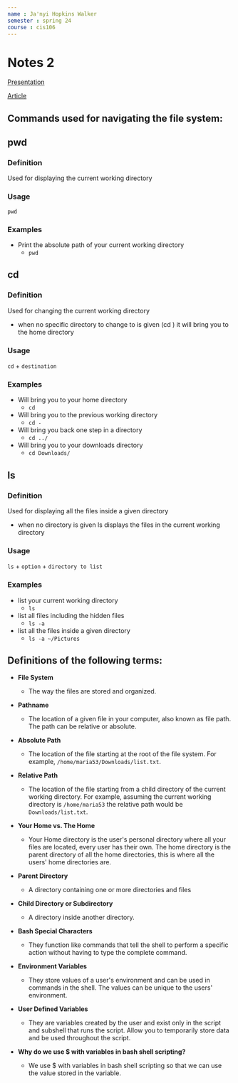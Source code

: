 ```yaml
---
name : Ja'nyi Hopkins Walker
semester : spring 24
course : cis106
---
```


# Notes 2
[Presentation](https://rapurl.live/s39)

[Article](https://cis106.com/extra/thelinuxfs/)


## Commands used for navigating the file system:

## pwd
### Definition
Used for displaying the current working directory
### Usage
`pwd`
### Examples
* Print the absolute path of your current working directory 
  * `pwd`

## cd 
### Definition
Used for changing the current working directory
* when no specific directory to change to is given (cd ) it will bring you to the home directory
### Usage
`cd` + `destination`
### Examples
* Will bring you to your home directory
  * `cd`
* Will bring you to the previous working directory
  * `cd -`
* Will bring you back one step in a directory 
  * `cd ../`
* Will bring you to your downloads directory
  * `cd Downloads/`

## ls
### Definition
Used for displaying all the files inside a given directory 
* when no directory is given ls displays the files in the current working directory
### Usage
`ls` + `option` + `directory to list`
### Examples
* list your current working directory
  * `ls`
* list all files including the hidden files
  * `ls -a`
* list all the files inside a given directory
  * `ls -a ~/Pictures`



## Definitions of the following terms:

* **File System**
  * The way the files are stored and organized.

* **Pathname**
  * The location of a given file in your computer, also known as file path. The path can be relative or absolute.

* **Absolute Path**
  * The location of the file starting at the root of the file system. For example, `/home/maria53/Downloads/list.txt`.

* **Relative Path**
  * The location of the file starting from a child directory of the current working directory. For example, assuming the current working directory is `/home/maria53` the relative path would be `Downloads/list.txt`.

* **Your Home vs. The Home**
  * Your Home directory is the user's personal directory where all your files are located, every user has their own. The home directory is the parent directory of all the home directories, this is where all the users' home directories are.

* **Parent Directory**
  * A directory containing one or more directories and files

* **Child Directory or Subdirectory**
  * A directory inside another directory.

* **Bash Special Characters**
  * They function like commands that tell the shell to perform a specific action without having to type the complete command.

* **Environment Variables**
  * They store values of a user's environment and can be used in commands in the shell. The values can be unique to the users' environment.

* **User Defined Variables**
  * They are variables created by the user and exist only in the script and subshell that runs the script. Allow you to temporarily store data and be used throughout the script.

* **Why do we use $ with variables in bash shell scripting?**
  * We use $ with variables in bash shell scripting so that we can use the value stored in the variable.